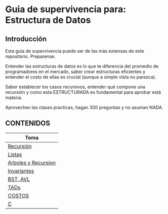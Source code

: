 # Guia de supervivencia para: Estructura de Datos
## Introducción
Esta guia de supervivencia puede ser de las más extensas de este repositorio. Preparense.

Entender las estructuras de datos es lo que te diferencia del promedio de programadores en el mercado, saber crear estructuras eficientes y entender el costo de ellas es crucial (aunque a simple vista no parezca).

Saber establecer los casos recursivos, entender qué compone una recursión y como esta ESTRUCTURADA es fundamental para aprobar está materia.

Aprovechen las clases practicas, hagan 300 preguntas y no asuman NADA. 



## CONTENIDOS

| Tema                  |
|---------------------- |
|[Recursión]() |
|[Listas]()             |
|[Arboles y Recursion]()|
|[Invariantes]()        |
|[BST, AVL]()           | 
|[TADs]()               | 
|[COSTOS]()             |
|[C]()                  | 